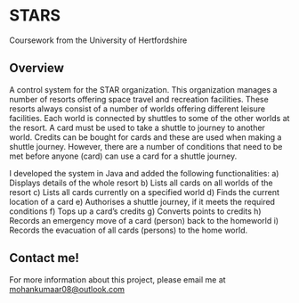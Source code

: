 # STARS

Coursework from the University of Hertfordshire

## Overview 

A control system for the STAR organization. This organization manages a number of resorts offering space travel and recreation facilities. These resorts always consist of a number of worlds offering different leisure facilities. Each world is connected by shuttles to some of the other worlds at the resort. A card must be used to take a shuttle to journey to another world. Credits can be bought for cards and these are used when making a shuttle journey. However, there are a number of conditions that need to be met before anyone (card) can use a card for a shuttle journey.

I developed the system in Java and added the following functionalities:
a) Displays details of the whole resort
b) Lists all cards on all worlds of the resort
c) Lists all cards currently on a specified world
d) Finds the current location of a card
e) Authorises a shuttle journey, if it meets the required conditions
f) Tops up a card’s credits
g) Converts points to credits
h) Records an emergency move of a card (person) back to the homeworld
i) Records the evacuation of all cards (persons) to the home world.
 
## Contact me!

For more information about this project, please email me at mohankumaar08@outlook.com
